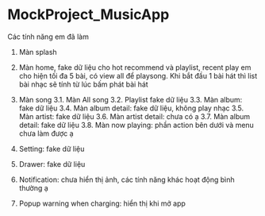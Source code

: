 # MockProject_MusicApp

Các tính năng em đã làm
1. Màn splash
2. Màn home, fake dữ liệu cho hot recommend và playlist, recent play em cho hiện tối đa 5 bài, có view all để playsong. Khi bắt đầu 1 bài hát thì list bài nhạc sẽ tính từ lúc bấm phát bài hát
3. Màn song
    3.1. Màn All song
    3.2. Playlist fake dữ liệu
    3.3. Màn album: fake dữ liệu
    3.4. Màn album detail: fake dữ liệu, không play nhạc
    3.5. Màn artist: fake dữ liệu
    3.6. Màn artist detail: chưa có ạ
    3.7. Màn album detail: fake dữ liệu
    3.8. Màn now playing: phần action bên dưới và menu chưa làm được ạ

4. Setting: fake dữ liệu
5. Drawer: fake dữ liệu
6. Notification: chưa hiển thị ảnh, các tính năng khác hoạt động bình thường ạ
7. Popup warning when charging: hiển thị khi mở app

